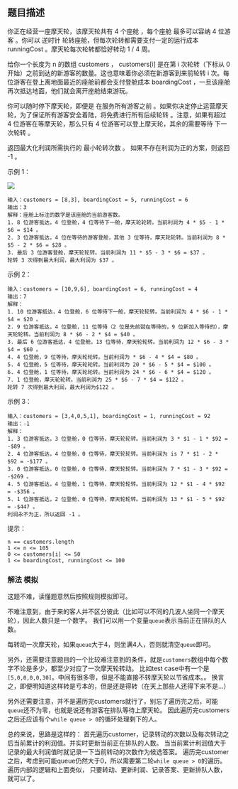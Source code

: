 ## 题目描述
你正在经营一座摩天轮，该摩天轮共有 4 个座舱 ，每个座舱 最多可以容纳 4 位游客 。你可以 逆时针 轮转座舱，但每次轮转都需要支付一定的运行成本 runningCost 。摩天轮每次轮转都恰好转动 1 / 4 周。

给你一个长度为 n 的数组 customers ， customers[i] 是在第 i 次轮转（下标从 0 开始）之前到达的新游客的数量。这也意味着你必须在新游客到来前轮转 i 次。每位游客在登上离地面最近的座舱前都会支付登舱成本 boardingCost ，一旦该座舱再次抵达地面，他们就会离开座舱结束游玩。

你可以随时停下摩天轮，即便是 在服务所有游客之前 。如果你决定停止运营摩天轮，为了保证所有游客安全着陆，将免费进行所有后续轮转 。注意，如果有超过 4 位游客在等摩天轮，那么只有 4 位游客可以登上摩天轮，其余的需要等待 下一次轮转 。

返回最大化利润所需执行的 最小轮转次数 。 如果不存在利润为正的方案，则返回 -1 。

示例 1：

![](https://assets.leetcode-cn.com/aliyun-lc-upload/uploads/2020/09/26/wheeldiagram12.pnghttps://assets.leetcode-cn.com/aliyun-lc-upload/uploads/2020/09/26/wheeldiagram12.png)
```
输入：customers = [8,3], boardingCost = 5, runningCost = 6
输出：3
解释：座舱上标注的数字是该座舱的当前游客数。
1. 8 位游客抵达，4 位登舱，4 位等待下一舱，摩天轮轮转。当前利润为 4 * $5 - 1 * $6 = $14 。
2. 3 位游客抵达，4 位在等待的游客登舱，其他 3 位等待，摩天轮轮转。当前利润为 8 * $5 - 2 * $6 = $28 。
3. 最后 3 位游客登舱，摩天轮轮转。当前利润为 11 * $5 - 3 * $6 = $37 。
轮转 3 次得到最大利润，最大利润为 $37 。
```
示例 2：
```
输入：customers = [10,9,6], boardingCost = 6, runningCost = 4
输出：7
解释：
1. 10 位游客抵达，4 位登舱，6 位等待下一舱，摩天轮轮转。当前利润为 4 * $6 - 1 * $4 = $20 。
2. 9 位游客抵达，4 位登舱，11 位等待（2 位是先前就在等待的，9 位新加入等待的），摩天轮轮转。当前利润为 8 * $6 - 2 * $4 = $40 。
3. 最后 6 位游客抵达，4 位登舱，13 位等待，摩天轮轮转。当前利润为 12 * $6 - 3 * $4 = $60 。
4. 4 位登舱，9 位等待，摩天轮轮转。当前利润为 * $6 - 4 * $4 = $80 。
5. 4 位登舱，5 位等待，摩天轮轮转。当前利润为 20 * $6 - 5 * $4 = $100 。
6. 4 位登舱，1 位等待，摩天轮轮转。当前利润为 24 * $6 - 6 * $4 = $120 。
7. 1 位登舱，摩天轮轮转。当前利润为 25 * $6 - 7 * $4 = $122 。
轮转 7 次得到最大利润，最大利润为$122 。
```
示例 3：
```
输入：customers = [3,4,0,5,1], boardingCost = 1, runningCost = 92
输出：-1
解释：
1. 3 位游客抵达，3 位登舱，0 位等待，摩天轮轮转。当前利润为 3 * $1 - 1 * $92 = -$89 。
2. 4 位游客抵达，4 位登舱，0 位等待，摩天轮轮转。当前利润为 is 7 * $1 - 2 * $92 = -$177 。
3. 0 位游客抵达，0 位登舱，0 位等待，摩天轮轮转。当前利润为 7 * $1 - 3 * $92 = -$269 。
4. 5 位游客抵达，4 位登舱，1 位等待，摩天轮轮转。当前利润为 12 * $1 - 4 * $92 = -$356 。
5. 1 位游客抵达，2 位登舱，0 位等待，摩天轮轮转。当前利润为 13 * $1 - 5 * $92 = -$447 。
利润永不为正，所以返回 -1 。
```

提示：
```
n == customers.length
1 <= n <= 105
0 <= customers[i] <= 50
1 <= boardingCost, runningCost <= 100
```

### 解法 模拟
这题不难，读懂题意然后按照规则模拟即可。

不难注意到，由于来的客人并不区分彼此（比如可以不同的几波人坐同一个摩天轮），因此人数只是一个数字。
我们可以用一个变量`queue`表示当前正在排队的人数。

每转动一次摩天轮，如果`queue`大于4，则坐满4人，否则就清空`queue`即可。

另外，还需要注意题目的一个比较难注意到的条件，就是`customers`数组中每个数字不论是多少，都至少对应了一次摩天轮转动。
比如test case中有一个是`[5,0,0,0,0,30]`。中间有很多零，但是不能直接不转摩天轮以节省成本。。
换言之，即便明知道这样转是亏本的，但是还是得转（在天上那些人还得下来不是…）

另外还需要注意，并不是遍历完customers就行了，别忘了遍历完之后，可能`queue`还不为零，也就是说还有游客在排队等待上摩天轮。
因此遍历完customers之后还应该有个`while queue > 0`的循环处理剩下的人。

总的来说，思路是这样的：
首先遍历customer，记录转动的次数以及每次转动之后当前累计的利润值。并实时更新当前正在排队的人数。
当当前累计利润值大于记录的最大利润值时就记录一下当前转动的次数作为候选答案。
遍历完customer之后，考虑到可能queue仍然大于0，所以需要第二轮`while queue > 0`的遍历。遍历内部的逻辑和上面类似，
只要转动、更新利润、记录答案、更新排队人数，就可以了。